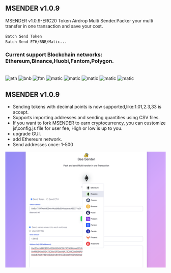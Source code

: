 ## MSENDER v1.0.9
MSENDER v1.0.9-ERC20 Token Airdrop Multi Sender.Packer your multi transfer in one transaction and save your cost.<br>

``Batch Send Token``<br>
``Batch Send ETH/BNB/Matic...``<br>
### Current support Blockchain networks: Ethereum,Binance,Huobi,Fantom,Polygon.<br><br>
<img src="https://intdestcoin.com/storage/elementor/thumbs/xcchain-pvxoemf20etxqs5lnp77w9u9pc06uuau3ed8lap0qs.png" width="25" height="25" alt="eth"> <img src="https://intdestcoin.com/storage/elementor/thumbs/eth-przwgsfj1043xpf3ws595duthu41rgykxrh8x4jitg.webp" width="25" height="25" alt="bnb"> <img src="https://intdestcoin.com/storage/elementor/thumbs/bsc-przwgrhou62tm3gh29qmkw3cwg8ojruulmtrfukwzo.webp" width="25" height="25" alt="ftm"> <img src="https://intdestcoin.com/storage/elementor/thumbs/polygon-przwgtdd7u5e9bdqrajvpvma37zez62b9w4qeei4n8.webp" width="25" height="25" alt="matic"> <img src="https://intdestcoin.com/storage/elementor/thumbs/avax-pvvrfvdma04rpmhn6im9ysbvyl63npy8qx6z27w7pg.png" width="25" height="25" alt="matic"> <img src="https://intdestcoin.com/storage/elementor/thumbs/ftm-1-pvvrf6xtcb7bbrh5581z5yhwikik3l97zk8cl0wg78.png" width="25" height="25" alt="matic"> <img src="https://intdestcoin.com/storage/elementor/thumbs/aurora-pw3iq37r2tljq46em0ai151m6v7kfvhy2ogcvaem84.webp" width="25" height="25" alt="matic"> <img src="https://intdestcoin.com/storage/elementor/thumbs/optimism-pw3ipyik4nf442d8dg9d6o8b7xuqddzae16xgwll38.webp" width="25" height="25" alt="matic">
<br>

## MSENDER v1.0.9
* Sending tokens with decimal points is now supported,like:1.01,2.3,33 is accept.<br>
* Supports importing addresses and sending quantities using CSV files.<br>
* If you want to fork MSENDER to earn cryptocurrency, you can customize js\config.js file for user fee, High or low is up to you.<br>
* upgrade GUI.<br>
* add Ethereum network.<br>
* Send addresses once: 1-500<br>

<img src="https://github.com/AlgoCryptoDapp/Bee-Sender/blob/main/screen.png" alt="MSENDER v1.0.9">
